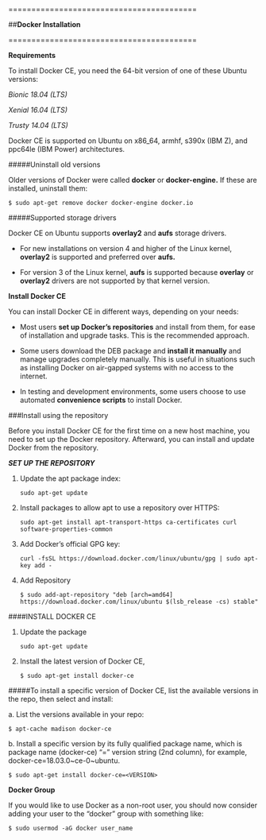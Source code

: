=========================================

   
   ##**Docker Installation**
 



=========================================
                 



**Requirements**

To install Docker CE, you need the 64-bit version of one of these Ubuntu versions:

   _Bionic 18.04 (LTS)_

   _Xenial 16.04 (LTS)_

   _Trusty 14.04 (LTS)_

Docker CE is supported on Ubuntu on x86_64, armhf, s390x (IBM Z), and ppc64le (IBM Power) architectures.

#####Uninstall old versions

Older versions of Docker were called **docker** or **docker-engine.** If these are installed, uninstall them:

    $ sudo apt-get remove docker docker-engine docker.io
    
#####Supported storage drivers
 
 Docker CE on Ubuntu supports **overlay2** and **aufs** storage drivers.

  * For new installations on version 4 and higher of the Linux kernel, **overlay2** is supported and preferred over **aufs.**

  * For version 3 of the Linux kernel, **aufs** is supported because **overlay** or **overlay2** drivers are not supported by that kernel version.

**Install Docker CE**

You can install Docker CE in different ways, depending on your needs:

   * Most users **set up Docker’s repositories** and install from them, for ease of installation and upgrade tasks. This is the recommended approach.

   * Some users download the DEB package and **install it manually** and manage upgrades completely manually. This is useful in situations such as installing Docker on air-gapped systems with no access to the internet.

   * In testing and development environments, some users choose to use automated **convenience scripts** to install Docker.

###Install using the repository

   Before you install Docker CE for the first time on a new host machine, you need to set up the Docker repository. Afterward, you can install and update Docker from the repository.
   
   
**_SET UP THE REPOSITORY_**

1. Update the apt package index:

       sudo apt-get update

2. Install packages to allow apt to use a repository over HTTPS:

       sudo apt-get install apt-transport-https ca-certificates curl software-properties-common
       
3. Add Docker’s official GPG key:

       curl -fsSL https://download.docker.com/linux/ubuntu/gpg | sudo apt-key add -

4. Add Repository

       $ sudo add-apt-repository "deb [arch=amd64] https://download.docker.com/linux/ubuntu $(lsb_release -cs) stable"
       
       
####INSTALL DOCKER CE

1. Update the package 

       sudo apt-get update 
       
2. Install the latest version of Docker CE,

       $ sudo apt-get install docker-ce
     
#####To install a specific version of Docker CE, list the available versions in the repo, then select and install:

a. List the versions available in your repo:

    $ apt-cache madison docker-ce
   
b. Install a specific version by its fully qualified package name, which is package name (docker-ce) “=” version string (2nd column), for example, docker-ce=18.03.0~ce-0~ubuntu.

    $ sudo apt-get install docker-ce=<VERSION>
    
    
**Docker Group**

If you would like to use Docker as a non-root user, you should now consider adding your user to the “docker” group with something like:
   
    $ sudo usermod -aG docker user_name
      
         

